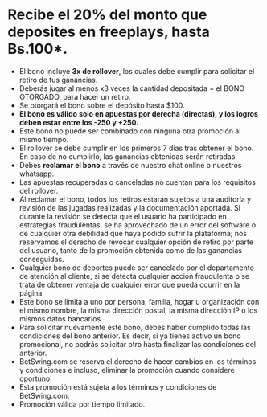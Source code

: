 # Recibe el 20% del monto que deposites en freeplays, hasta Bs.100*.
- El bono incluye **3x de rollover**, los cuales debe cumplir para solicitar el retiro de tus ganancias.
- Deberás jugar al menos x3 veces la cantidad depositada + el BONO OTORGADO, para hacer un retiro.
- Se otorgará el bono sobre el depósito hasta $100.
- **El bono es válido solo en apuestas por derecha (directas), y los logros deben estar entre los -250 y +250.**
- Este bono no puede ser combinado con ninguna otra promoción al mismo tiempo.
- El rollover se debe cumplir en los primeros 7 días tras obtener el bono. En caso de no cumplirlo, las ganancias obtenidas serán retiradas.
- Debes **reclamar el bono** a través de nuestro chat online o nuestros whatsapp.
- Las apuestas recuperadas o canceladas no cuentan para los requisitos del rollover.
- Al reclamar el bono, todos los retiros estarán sujetos a una auditoría y revisión de las jugadas realizadas y la documentación aportada. Si durante la revisión se detecta que el usuario ha participado en estrategias fraudulentas, se ha aprovechado de un error del software o de cualquier otra debilidad que haya podido sufrir la plataforma; nos reservamos el derecho de revocar cualquier opción de retiro por parte del usuario, tanto de la promoción obtenida como de las ganancias conseguidas.
- Cualquier bono de deportes puede ser cancelado por el departamento de atención al cliente, si se detecta cualquier acción fraudulenta o se trata de obtener ventaja de cualquier error que pueda ocurrir en la página.
- Este bono se limita a uno por persona, familia, hogar u organización con el mismo nombre, la misma dirección postal, la misma dirección IP o los mismos datos bancarios.
- Para solicitar nuevamente este bono, debes haber cumplido todas las condiciones del bono anterior. Es decir, si ya tienes activo un bono promocional, no podrás solicitar otro hasta finalizar las condiciones del anterior.
- BetSwing.com se reserva el derecho de hacer cambios en los términos y condiciones e incluso, eliminar la promoción cuando considere oportuno.
- Esta promoción está sujeta a los términos y condiciones de BetSwing.com.
- Promoción válida por tiempo limitado.
